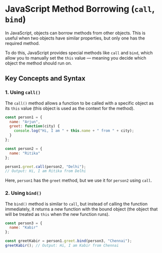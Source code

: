 # JavaScript Method Borrowing (`call`, `bind`)

In JavaScript, objects can borrow methods from other objects. This is useful when two objects have similar properties, but only one has the required method.

To do this, JavaScript provides special methods like `call` and `bind`, which allow you to manually set the `this` value — meaning you decide which object the method should run on.

## Key Concepts and Syntax

### 1. Using `call()`

The `call()` method allows a function to be called with a specific object as its `this` value (this object is used as the context for the method).

```js
const person1 = {
  name: "Arjun",
  greet: function(city) {
    console.log("Hi, I am " + this.name + " from " + city);
  }
};

const person2 = {
  name: "Ritika"
};

person1.greet.call(person2, "Delhi");
// Output: Hi, I am Ritika from Delhi
```

Here, `person1` has the `greet` method, but we use it for `person2` using `call`.

### 2. Using `bind()`

The `bind()` method is similar to `call`, but instead of calling the function immediately, it returns a new function with the bound object (the object that will be treated as `this` when the new function runs).

```js
const person3 = {
  name: "Kabir"
};

const greetKabir = person1.greet.bind(person3, "Chennai");
greetKabir(); // Output: Hi, I am Kabir from Chennai
```
